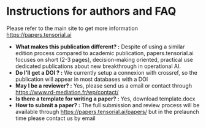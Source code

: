 # Instructions for authors and FAQ
Please refer to the main site to get more information https://papers.tensorial.ai
* **What makes this publication different? :** Despite of using a similar edition process compared to academic publication, papers.tensorial.ai focuses on short (2-3 pages), decision-making oriented, practical use dedicated publications about new breakthrough in operational AI.
* **Do I'll get a DOI ? :** We currently setup a connexion with crossref, so the publication will appear in most databases with a DOI
* **May I be a reviewer? :** Yes, please send us a email or contact through https://www.rd-mediation.fr/wp/contact/
* **Is there a template for writing a paper? :** Yes, download template.docx  
* **How to submit a paper? :** The full submission and review process will be available through https://papers.tensorial.ai/papers/ but in the prelaunch time please contact us by email 


